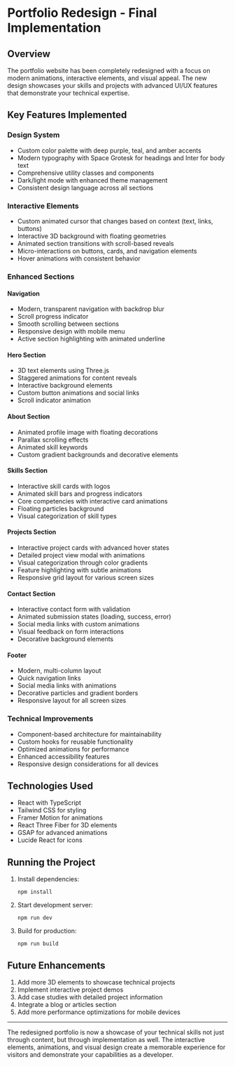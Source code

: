 # Portfolio Redesign - Final Implementation

## Overview
The portfolio website has been completely redesigned with a focus on modern animations, interactive elements, and visual appeal. The new design showcases your skills and projects with advanced UI/UX features that demonstrate your technical expertise.

## Key Features Implemented

### Design System
- Custom color palette with deep purple, teal, and amber accents
- Modern typography with Space Grotesk for headings and Inter for body text
- Comprehensive utility classes and components
- Dark/light mode with enhanced theme management
- Consistent design language across all sections

### Interactive Elements
- Custom animated cursor that changes based on context (text, links, buttons)
- Interactive 3D background with floating geometries
- Animated section transitions with scroll-based reveals
- Micro-interactions on buttons, cards, and navigation elements
- Hover animations with consistent behavior

### Enhanced Sections

#### Navigation
- Modern, transparent navigation with backdrop blur
- Scroll progress indicator
- Smooth scrolling between sections
- Responsive design with mobile menu
- Active section highlighting with animated underline

#### Hero Section
- 3D text elements using Three.js
- Staggered animations for content reveals
- Interactive background elements
- Custom button animations and social links
- Scroll indicator animation

#### About Section
- Animated profile image with floating decorations
- Parallax scrolling effects
- Animated skill keywords
- Custom gradient backgrounds and decorative elements

#### Skills Section
- Interactive skill cards with logos
- Animated skill bars and progress indicators
- Core competencies with interactive card animations
- Floating particles background
- Visual categorization of skill types

#### Projects Section
- Interactive project cards with advanced hover states
- Detailed project view modal with animations
- Visual categorization through color gradients
- Feature highlighting with subtle animations
- Responsive grid layout for various screen sizes

#### Contact Section
- Interactive contact form with validation
- Animated submission states (loading, success, error)
- Social media links with custom animations
- Visual feedback on form interactions
- Decorative background elements

#### Footer
- Modern, multi-column layout
- Quick navigation links
- Social media links with animations
- Decorative particles and gradient borders
- Responsive layout for all screen sizes

### Technical Improvements
- Component-based architecture for maintainability
- Custom hooks for reusable functionality
- Optimized animations for performance
- Enhanced accessibility features
- Responsive design considerations for all devices

## Technologies Used
- React with TypeScript
- Tailwind CSS for styling
- Framer Motion for animations
- React Three Fiber for 3D elements
- GSAP for advanced animations
- Lucide React for icons

## Running the Project
1. Install dependencies:
   ```
   npm install
   ```

2. Start development server:
   ```
   npm run dev
   ```

3. Build for production:
   ```
   npm run build
   ```

## Future Enhancements
1. Add more 3D elements to showcase technical projects
2. Implement interactive project demos
3. Add case studies with detailed project information
4. Integrate a blog or articles section
5. Add more performance optimizations for mobile devices

---

The redesigned portfolio is now a showcase of your technical skills not just through content, but through implementation as well. The interactive elements, animations, and visual design create a memorable experience for visitors and demonstrate your capabilities as a developer.